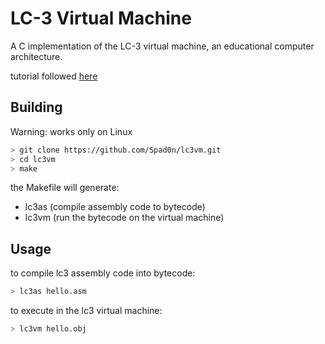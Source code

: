 # LC-3 Virtual Machine

A C implementation of the LC-3 virtual machine, an educational computer architecture.

tutorial followed [here](https://www.jmeiners.com/lc3-vm/)

## Building

Warning: works only on Linux

```bash
> git clone https://github.com/Spad0n/lc3vm.git
> cd lc3vm
> make
```

the Makefile will generate:
- lc3as (compile assembly code to bytecode)
- lc3vm (run the bytecode on the virtual machine)

## Usage

to compile lc3 assembly code into bytecode:

```bash
> lc3as hello.asm
```

to execute in the lc3 virtual machine:

```bash
> lc3vm hello.obj
```

